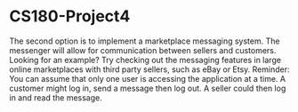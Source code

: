 # CS180-Project4
The second option is to implement a marketplace messaging system. The messenger will allow for communication between sellers and customers. 
Looking for an example? Try checking out the messaging features in large online marketplaces with third party sellers, such as eBay or Etsy. 
Reminder: You can assume that only one user is accessing the application at a time. A customer might log in, send a message then log out. A seller could then log in and read the message.  

